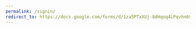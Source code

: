 ```yaml
---
permalink: /signin/
redirect_to: https://docs.google.com/forms/d/1za5PTxXUj-8dHqoq4LPqvhn69dXLu9w9o0J8tmxxmZw/edit?usp=sharing_link
---
```

